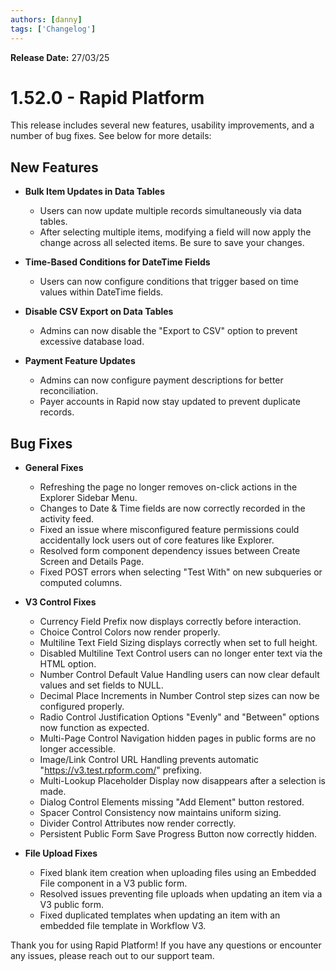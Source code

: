 ```yaml
---
authors: [danny]  
tags: ['Changelog']  
---
```


**Release Date:** 27/03/25  

# 1.52.0 - Rapid Platform  

This release includes several new features, usability improvements, and a number of bug fixes. See below for more details:  

## New Features  

- **Bulk Item Updates in Data Tables**  
  - Users can now update multiple records simultaneously via data tables.  
  - After selecting multiple items, modifying a field will now apply the change across all selected items. Be sure to save your changes.  

- **Time-Based Conditions for DateTime Fields**  
  - Users can now configure conditions that trigger based on time values within DateTime fields.  

- **Disable CSV Export on Data Tables**  
  - Admins can now disable the "Export to CSV" option to prevent excessive database load.  

- **Payment Feature Updates**  
  - Admins can now configure payment descriptions for better reconciliation.  
  - Payer accounts in Rapid now stay updated to prevent duplicate records.  

## Bug Fixes  

- **General Fixes**  
  - Refreshing the page no longer removes on-click actions in the Explorer Sidebar Menu.  
  - Changes to Date & Time fields are now correctly recorded in the activity feed.  
  - Fixed an issue where misconfigured feature permissions could accidentally lock users out of core features like Explorer.  
  - Resolved form component dependency issues between Create Screen and Details Page.  
  - Fixed POST errors when selecting "Test With" on new subqueries or computed columns.  

- **V3 Control Fixes**  
  - Currency Field Prefix now displays correctly before interaction.  
  - Choice Control Colors now render properly.  
  - Multiline Text Field Sizing displays correctly when set to full height.  
  - Disabled Multiline Text Control users can no longer enter text via the HTML option.  
  - Number Control Default Value Handling users can now clear default values and set fields to NULL.  
  - Decimal Place Increments in Number Control step sizes can now be configured properly.  
  - Radio Control Justification Options "Evenly" and "Between" options now function as expected.  
  - Multi-Page Control Navigation hidden pages in public forms are no longer accessible.  
  - Image/Link Control URL Handling prevents automatic "https://v3.test.rpform.com/" prefixing.  
  - Multi-Lookup Placeholder Display now disappears after a selection is made.  
  - Dialog Control Elements missing "Add Element" button restored.  
  - Spacer Control Consistency now maintains uniform sizing.  
  - Divider Control Attributes now render correctly.  
  - Persistent Public Form Save Progress Button now correctly hidden.  

- **File Upload Fixes**  
  - Fixed blank item creation when uploading files using an Embedded File component in a V3 public form.  
  - Resolved issues preventing file uploads when updating an item via a V3 public form.  
  - Fixed duplicated templates when updating an item with an embedded file template in Workflow V3.  

Thank you for using Rapid Platform! If you have any questions or encounter any issues, please reach out to our support team.  
